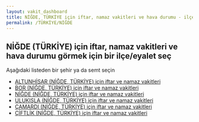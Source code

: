```yaml
---
layout: vakit_dashboard
title: NİĞDE, TÜRKİYE için iftar, namaz vakitleri ve hava durumu - ilçe/eyalet seç
permalink: /TÜRKİYE/NİĞDE
---
```


## NİĞDE (TÜRKİYE) için iftar, namaz vakitleri ve hava durumu  görmek için bir ilçe/eyalet seç

Aşağıdaki listeden bir şehir ya da semt seçin

* [ALTUNHİSAR (NİĞDE, TÜRKİYE) için iftar ve namaz vakitleri](/TÜRKİYE/NİĞDE/ALTUNHİSAR)
* [BOR (NİĞDE, TÜRKİYE) için iftar ve namaz vakitleri](/TÜRKİYE/NİĞDE/BOR)
* [NİĞDE (NİĞDE, TÜRKİYE) için iftar ve namaz vakitleri](/TÜRKİYE/NİĞDE/NİĞDE)
* [ULUKIŞLA (NİĞDE, TÜRKİYE) için iftar ve namaz vakitleri](/TÜRKİYE/NİĞDE/ULUKIŞLA)
* [ÇAMARDI (NİĞDE, TÜRKİYE) için iftar ve namaz vakitleri](/TÜRKİYE/NİĞDE/ÇAMARDI)
* [ÇİFTLİK (NİĞDE, TÜRKİYE) için iftar ve namaz vakitleri](/TÜRKİYE/NİĞDE/ÇİFTLİK)

<script type="text/javascript">
  var GLOBAL_COUNTRY = 'TÜRKİYE';
  var GLOBAL_CITY = 'NİĞDE';
  var GLOBAL_STATE = 'NİĞDE';
</script>
